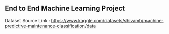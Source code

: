## End to End Machine Learning Project

Dataset Source Link : https://www.kaggle.com/datasets/shivamb/machine-predictive-maintenance-classification/data
